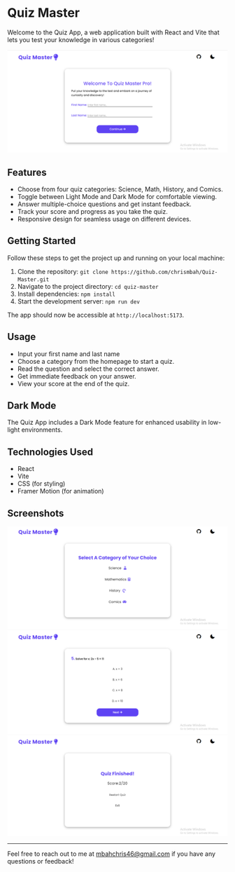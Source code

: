 # Quiz Master

Welcome to the Quiz App, a web application built with React and Vite that lets you test your knowledge in various categories!

![App Screenshot](public/img/img1.png)

## Features

- Choose from four quiz categories: Science, Math, History, and Comics.
- Toggle between Light Mode and Dark Mode for comfortable viewing.
- Answer multiple-choice questions and get instant feedback.
- Track your score and progress as you take the quiz.
- Responsive design for seamless usage on different devices.


## Getting Started

Follow these steps to get the project up and running on your local machine:

1. Clone the repository: `git clone https://github.com/chrismbah/Quiz-Master.git`
2. Navigate to the project directory: `cd quiz-master`
3. Install dependencies: `npm install`
4. Start the development server: `npm run dev`

The app should now be accessible at `http://localhost:5173`.

## Usage

- Input your first name and last name
- Choose a category from the homepage to start a quiz.
- Read the question and select the correct answer.
- Get immediate feedback on your answer.
- View your score at the end of the quiz.

## Dark Mode

The Quiz App includes a Dark Mode feature for enhanced usability in low-light environments.

## Technologies Used

- React
- Vite
- CSS (for styling)
- Framer Motion (for animation)

## Screenshots

![Screenshot 1](public/img/img2.png)
![Screenshot 2](public/img/img3.png)
![Screenshot 3](public/img/img4.png)


---

Feel free to reach out to me at mbahchris46@gmail.com if you have any questions or feedback!
